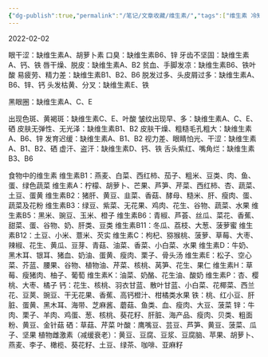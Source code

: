 ```yaml
---
{"dg-publish":true,"permalink":"/笔记/文章收藏/维生素/","tags":["维生素 冷知识"],"noteIcon":"","created":"","updated":""}
---
```


2022-02-02

眼干涩：缺维生素A、胡萝卜素­ 
口臭：缺维生素B6、锌­ 
牙齿不坚固：缺维生素A、钙、铁­ 
唇干燥、脱皮：缺维生素A、B2­ 
贫血、手脚发凉：缺维生素B6、铁叶酸­ 
易疲劳、精力差：缺维生素B1、B2、B6­ 
脱发过多、头皮屑过多：缺维生素A、B6、锌、钙­ 
头发枯黄、分叉：缺维生素E、铁­ 

黑眼圈：缺维生素A、C、E­ 

出现色斑、黄褐斑：缺维生素C、E、叶酸­ 
皱纹出现早、多：缺维生素A、C、E、硒­ 
皮肤无弹性、无光泽：缺维生素B1、B2­ 
皮肤干燥、粗糙毛孔粗大：缺维生素A、B6、锌­ 
发育迟缓：缺维生素A、B1、B2­ 
视力差、眼睛怕光、干涩：缺维生素A、B1、B2、硒­ 
虚汗、盗汗：缺维生素D、钙、铁­ 
舌头紫红、嘴角烂：缺维生素B3、B6­ 

食物中的维生素 
维生素B1：燕麦、白菜、西红柿、茄子、粗米、豆类、肉、鱼、蛋、绿色蔬菜 
维生素A：柠檬、胡萝卜、芒果、芦笋、芹菜、西红柿、杏、蔬菜、土豆、蛋黄 
维生素B2：猪肝、黄豆、韭菜、香菇、酵母、糙米、肝、瘦肉、蛋、蔬菜及花粉 
维生素B3：绿豆、紫菜、无花果、鸡肉、花生、谷物、蔬菜、水果 
维生素B5：黑米、豌豆、玉米、橙子 
维生素B6：青椒、芦荟、丝瓜、菜花、香蕉、甜菜、蛋、谷物、奶、肝类、豆类 
维生素B11：冬瓜、荔枝、大葱、菠萝蜜 
维生素B12：土豆、小米、薏米、芡实 
维生素C：枸杞、猕猴桃、菠萝、草莓、大枣、辣椒、花生、黄瓜、豆芽、青菇、油菜、香菜、小白菜、水果 
维生素D：牛奶、黑木耳、银耳、猪血、奶油、蛋黄、瘦肉、栗子、骨头汤 
维生素E：松子、空心菜、芥蓝、腰果、谷物、植物油、芹菜、核桃、莴笋、花生、果仁 
维生素H：草莓、瘦猪肉、柚子、葡萄 
维生素K：油菜、奶酪、花生油、酸奶 
维生素P：杏、樱桃、大枣、橘子 
钙：花生、核桃、羽衣甘蓝、散叶甘蓝、小白菜、花椰菜、西兰花、豆荚、豌豆、干无花果、香蕉、高钙橙汁、柑橘类水果 
铁：桃、红小豆、肝脏、蛋黄、黑木耳、海带、芝麻酱、蘑菇、鱼类、血、瘦肉、大豆、菠菜 
锌：牛肉、栗子、羊肉、鸡蛋、葱、核桃、葵花籽、肝脏、海产品、瘦肉、贝类、粗面粉、黄豆、金针菇 
硒：草菇、芹菜 
叶酸：鹰嘴豆、芸豆、芦笋、黄豆、菠菜、瓜子、坚果 
植物雌激素（减缓衰老）：黄豆、豆腐、豆浆、豆腐脑、苹果、胡萝卜、燕麦、李子、橄榄、葵花籽、土豆、绿茶、咖啡、亚麻籽
